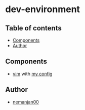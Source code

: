 # dev-environment

## Table of contents

<!-- vim-markdown-toc GFM -->

* [Components](#components)
* [Author](#author)

<!-- vim-markdown-toc -->

## Components

* [vim](https://www.vim.org/) with [my config](https://github.com/nemanjan00/vim)

## Author

* [nemanjan00](https://github.com/nemanjan00)

